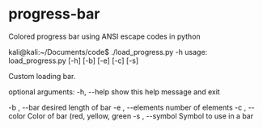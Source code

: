 # progress-bar
Colored progress bar using ANSI escape codes in python

kali@kali:~/Documents/code$ ./load_progress.py -h
usage: load_progress.py [-h] [-b] [-e] [-c] [-s]

Custom loading bar.

optional arguments:
  -h, --help        show this help message and exit
  
  -b , --bar        desired length of bar
  -e , --elements   number of elements
  -c , --color      Color of bar (red, yellow, green
  -s , --symbol     Symbol to use in a bar
